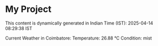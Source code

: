 # My Project

This content is dynamically generated in Indian Time (IST): 2025-04-14 08:29:38 IST


Current Weather in Coimbatore:
Temperature: 26.88 °C
Condition: mist
